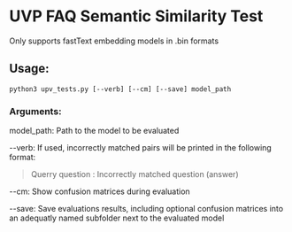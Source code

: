 # UVP FAQ Semantic Similarity Test

Only supports fastText embedding models in .bin formats

## Usage:

    python3 upv_tests.py [--verb] [--cm] [--save] model_path
  
### Arguments:

model_path: Path to the model to be evaluated

--verb: If used, incorrectly matched pairs will be printed in the following format:

> Querry question : Incorrectly matched question (answer)

--cm: Show confusion matrices during evaluation

--save: Save evaluations results, including optional confusion matrices into an adequatly named subfolder next to the evaluated model
